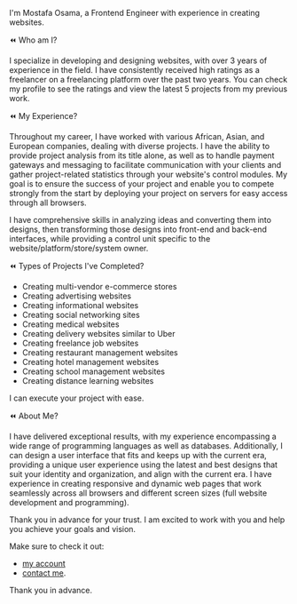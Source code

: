 I'm Mostafa Osama, a Frontend Engineer with experience in creating websites.

⏪ Who am I?

I specialize in developing and designing websites, with over 3 years of experience in the field. I have consistently received high ratings as a freelancer on a freelancing platform over the past two years. You can check my profile to see the ratings and view the latest 5 projects from my previous work.

⏪ My Experience?

Throughout my career, I have worked with various African, Asian, and European companies, dealing with diverse projects. I have the ability to provide project analysis from its title alone, as well as to handle payment gateways and messaging to facilitate communication with your clients and gather project-related statistics through your website's control modules. My goal is to ensure the success of your project and enable you to compete strongly from the start by deploying your project on servers for easy access through all browsers.

I have comprehensive skills in analyzing ideas and converting them into designs, then transforming those designs into front-end and back-end interfaces, while providing a control unit specific to the website/platform/store/system owner.

⏪ Types of Projects I've Completed?

- Creating multi-vendor e-commerce stores
- Creating advertising websites
- Creating informational websites
- Creating social networking sites
- Creating medical websites
- Creating delivery websites similar to Uber
- Creating freelance job websites
- Creating restaurant management websites
- Creating hotel management websites
- Creating school management websites
- Creating distance learning websites

I can execute your project with ease.

⏪ About Me?

I have delivered exceptional results, with my experience encompassing a wide range of programming languages as well as databases. Additionally, I can design a user interface that fits and keeps up with the current era, providing a unique user experience using the latest and best designs that suit your identity and organization, and align with the current era. I have experience in creating responsive and dynamic web pages that work seamlessly across all browsers and different screen sizes (full website development and programming).

Thank you in advance for your trust. I am excited to work with you and help you achieve your goals and vision.

Make sure to check it out:
- [my account](https://mostaql.com/u/mostafaosama66)
- [contact me](https://discovermee.netlify.app/).

Thank you in advance.
